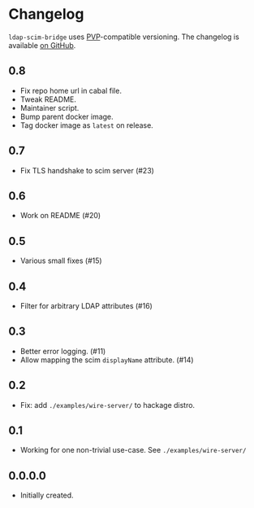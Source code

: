 # Changelog

`ldap-scim-bridge` uses [PVP][1]-compatible versioning.
The changelog is available [on GitHub][2].

## 0.8

- Fix repo home url in cabal file.
- Tweak README.
- Maintainer script.
- Bump parent docker image.
- Tag docker image as `latest` on release.

## 0.7

- Fix TLS handshake to scim server (#23)

## 0.6

- Work on README (#20)

## 0.5

- Various small fixes (#15)

## 0.4

- Filter for arbitrary LDAP attributes (#16)

## 0.3

- Better error logging. (#11)
- Allow mapping the scim `displayName` attribute. (#14)

## 0.2

* Fix: add `./examples/wire-server/` to hackage distro.

## 0.1

* Working for one non-trivial use-case.  See `./examples/wire-server/`

## 0.0.0.0

* Initially created.

[1]: https://pvp.haskell.org
[2]: https://github.com/wireapp/ldap-scim-bridge/releases
